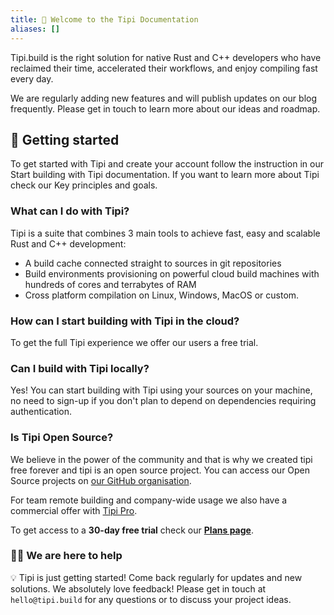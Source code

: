```yaml
---
title: 👋 Welcome to the Tipi Documentation
aliases: []
---
```


Tipi.build is the right solution for native Rust and C++ developers who have reclaimed their time, accelerated their workflows, and enjoy compiling fast every day.

We are regularly adding new features and will publish updates on our blog frequently. Please get in touch to learn more about our ideas and roadmap.

## 🚀 Getting started

To get started with Tipi and create your account follow the instruction in our Start building with Tipi documentation.
If you want to learn more about Tipi check our Key principles and goals.


### What can I do with Tipi?
Tipi is a suite that combines 3 main tools to achieve fast, easy and scalable Rust and C++ development:
* A build cache connected straight to sources in git repositories
* Build environments provisioning on powerful cloud build machines with hundreds of cores and terrabytes of RAM
* Cross platform compilation on Linux, Windows, MacOS or custom.

### How can I start building with Tipi in the cloud?
To get the full Tipi experience we offer our users a free trial.

### Can I build with Tipi locally?
Yes! You can start building with Tipi using your sources on your machine, no need to sign-up if you don't plan to depend on dependencies requiring authentication.

### Is Tipi Open Source?
We believe in the power of the community and that is why we created tipi free forever and tipi is an open source project. You can access our Open Source projects on [our GitHub organisation](https://github.com/tipi-build/).

For team remote building and company-wide usage we also have a commercial offer with [Tipi Pro](/pricing). 

To get access to a **30-day free trial** check our [**Plans page**](/pricing).

<!--
### How many nines?
We love uptime, but sometimes systems fail in our complex environment. We monitor our services around the clock and will investigate any issues immediately. In case things go wrong we believe in full transparency and will always keep you up to date on [status.tipi.build](https://status.tipi.build)
-->

### 🧑‍🚀 We are here to help

💡 Tipi is just getting started! Come back regularly for updates and new solutions.
We absolutely love feedback! Please get in touch at `hello@tipi.build` for any questions or to discuss your project ideas.
